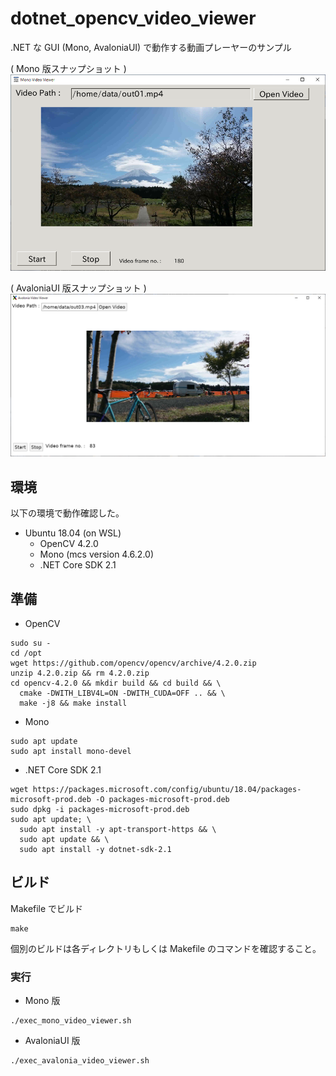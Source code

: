# dotnet_opencv_video_viewer

.NET な GUI (Mono, AvaloniaUI) で動作する動画プレーヤーのサンプル  
  
 ( Mono 版スナップショット )
 ![Mono snapshot](https://github.com/KazukiNagasawa/dotnet_opencv_video_viewer/blob/main/images/snapshot_mono.png)
 
 ( AvaloniaUI 版スナップショット )
 ![AvaloniaUI snapshot](https://github.com/KazukiNagasawa/dotnet_opencv_video_viewer/blob/main/images/snapshot_avalonia_ui.png)


## 環境
以下の環境で動作確認した。
- Ubuntu 18.04 (on WSL)
    - OpenCV 4.2.0
    - Mono (mcs version 4.6.2.0)
    - .NET Core SDK 2.1


## 準備
- OpenCV
```
sudo su - 
cd /opt
wget https://github.com/opencv/opencv/archive/4.2.0.zip
unzip 4.2.0.zip && rm 4.2.0.zip
cd opencv-4.2.0 && mkdir build && cd build && \
  cmake -DWITH_LIBV4L=ON -DWITH_CUDA=OFF .. && \
  make -j8 && make install
```

- Mono
```
sudo apt update
sudo apt install mono-devel
```

- .NET Core SDK 2.1
```
wget https://packages.microsoft.com/config/ubuntu/18.04/packages-microsoft-prod.deb -O packages-microsoft-prod.deb
sudo dpkg -i packages-microsoft-prod.deb
sudo apt update; \
  sudo apt install -y apt-transport-https && \
  sudo apt update && \
  sudo apt install -y dotnet-sdk-2.1
```


## ビルド
Makefile でビルド
```
make
```

個別のビルドは各ディレクトリもしくは Makefile のコマンドを確認すること。


### 実行
- Mono 版
```
./exec_mono_video_viewer.sh
```

- AvaloniaUI 版
```
./exec_avalonia_video_viewer.sh
```
